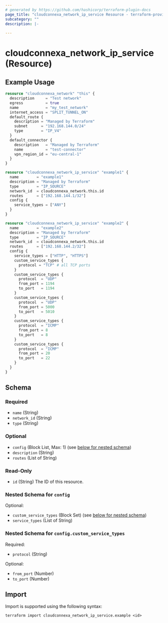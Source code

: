 ```yaml
---
# generated by https://github.com/hashicorp/terraform-plugin-docs
page_title: "cloudconnexa_network_ip_service Resource - terraform-provider-cloudconnexa"
subcategory: ""
description: |-
  
---
```


# cloudconnexa_network_ip_service (Resource)



## Example Usage

```terraform
resource "cloudconnexa_network" "this" {
  description     = "Test network"
  egress          = true
  name            = "my_test_network"
  internet_access = "SPLIT_TUNNEL_ON"
  default_route {
    description = "Managed by Terraform"
    subnet      = "192.168.144.0/24"
    type        = "IP_V4"
  }
  default_connector {
    description   = "Managed by Terraform"
    name          = "test-connector"
    vpn_region_id = "eu-central-1"
  }
}

resource "cloudconnexa_network_ip_service" "example1" {
  name        = "example1"
  description = "Managed by Terraform"
  type        = "IP_SOURCE"
  network_id  = cloudconnexa_network.this.id
  routes      = ["192.168.144.1/32"]
  config {
    service_types = ["ANY"]
  }
}

resource "cloudconnexa_network_ip_service" "example2" {
  name        = "example2"
  description = "Managed by Terraform"
  type        = "IP_SOURCE"
  network_id  = cloudconnexa_network.this.id
  routes      = ["192.168.144.2/32"]
  config {
    service_types = ["HTTP", "HTTPS"]
    custom_service_types {
      protocol = "TCP" # all TCP ports
    }
    custom_service_types {
      protocol  = "UDP"
      from_port = 1194
      to_port   = 1194
    }
    custom_service_types {
      protocol  = "UDP"
      from_port = 5000
      to_port   = 5010
    }
    custom_service_types {
      protocol  = "ICMP"
      from_port = 8
      to_port   = 8
    }
    custom_service_types {
      protocol  = "ICMP"
      from_port = 20
      to_port   = 22
    }
  }
}
```

<!-- schema generated by tfplugindocs -->
## Schema

### Required

- `name` (String)
- `network_id` (String)
- `type` (String)

### Optional

- `config` (Block List, Max: 1) (see [below for nested schema](#nestedblock--config))
- `description` (String)
- `routes` (List of String)

### Read-Only

- `id` (String) The ID of this resource.

<a id="nestedblock--config"></a>
### Nested Schema for `config`

Optional:

- `custom_service_types` (Block Set) (see [below for nested schema](#nestedblock--config--custom_service_types))
- `service_types` (List of String)

<a id="nestedblock--config--custom_service_types"></a>
### Nested Schema for `config.custom_service_types`

Required:

- `protocol` (String)

Optional:

- `from_port` (Number)
- `to_port` (Number)

## Import

Import is supported using the following syntax:

```shell
terraform import cloudconnexa_network_ip_service.example <id>
```
